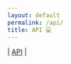 ```yaml
---
layout: default
permalink: /api/
title: API 💻
---
```


| [API]({{site.baseurl}}/2022/10/17/weather/) |